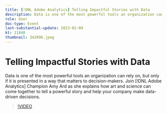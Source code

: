 ```yaml
---
title: [!DNL Adobe Analytics] Telling Impactful Stories with Data
description: Data is one of the most powerful tools an organization can rely on, but only if it is presented in a way that matters to decision-makers. Join [!DNL Adobe Analytics] Champion Amy Ard as she explains how art and science can come together to tell a powerful story and help your company make data-driven decisions.
role: User
doc-type: Event
last-substantial-update: 2023-02-09
kt: 11848
thumbnail: 342096.jpeg
---
```


# Telling Impactful Stories with Data

Data is one of the most powerful tools an organization can rely on, but only if it is presented in a way that matters to decision-makers. Join [!DNL Adobe Analytics] Champion Amy Ard as she explains how art and science can come together to tell a powerful story and help your company make data-driven decisions.

>[!VIDEO](https://video.tv.adobe.com/v/342096/?quality=12&learn=on)

